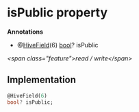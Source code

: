 


# isPublic property







**Annotations**

- @[HiveField](https:pub.dev/documentation/hive/2.2.3/hive/HiveField-class.html)(6)
[bool](https:api.flutter.dev/flutter/dart-core/bool-class.html)? isPublic
  
_\<span class="feature"\>read / write\</span\>_






## Implementation

```dart
@HiveField(6)
bool? isPublic;
```







